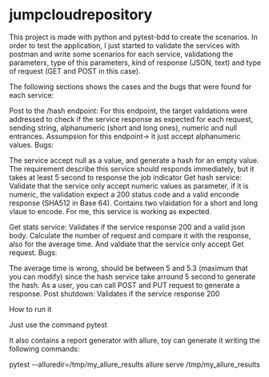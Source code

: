 # jumpcloudrepository

This project is made with python and pytest-bdd to create the scenarios. In order to test the application, I just started to validate the services with postman and write some scenarios for each service, validationg the parameters, type of this parameters, kind of response (JSON, text) and type of request (GET and POST in this case).

The following sections shows the cases and the bugs that were found for each service:

Post to the /hash endpoint: For this endpoint, the target validations were addressed to check if the service response as expected for each request, sending string, alphanumeric (short and long ones), numeric and null entrances. Assumpsion for this endpoint-> it just accept alphanumeric values. Bugs:

The service accept null as a value, and generate a hash for an empty value.
The requirement describe this service should responds immediately, but it takes at least 5 second to response the job indicator
Get hash service: Validate that the service only accept numeric values as parameter, if it is numeric, the validation expect a 200 status code and a valid enconde response (SHA512 in Base 64). Contains two vlaidation for a short and long vlaue to encode. For me, this service is working as expected.

Get stats service: Validates if the service response 200 and a valid json body. Calculate the number of request and compare it with the response, also for the average time. And valdiate that the service only accept Get request. Bugs:

The average time is wrong, should be between 5 and 5.3 (maximum that you can modify) since the hash service take arround 5 second to generate the hash.
As a user, you can call POST and PUT request to generate a response.
Post shutdown: Validates if the service response 200

How to run it

Just use the command pytest

It also contains a report generator with allure, toy can generate it writing the following commands:

pytest --alluredir=/tmp/my_allure_results
allure serve /tmp/my_allure_results
